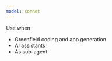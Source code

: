 ```yaml
---
model: sonnet
---
```


Use when

- Greenfield coding and app generation
- AI assistants
- As sub-agent
